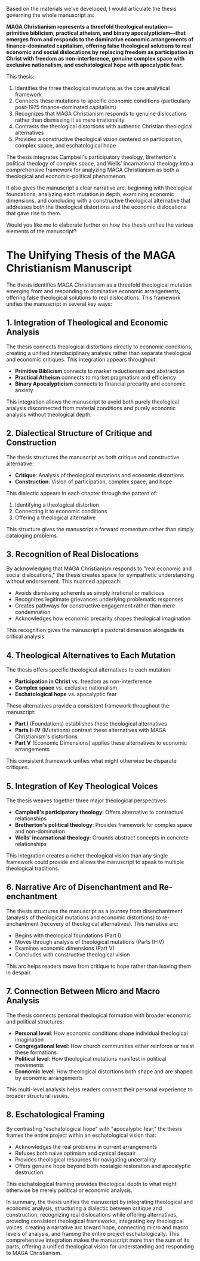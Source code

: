 Based on the materials we've developed, I would articulate the thesis governing the whole manuscript as:

**MAGA Christianism represents a threefold theological mutation—primitive biblicism, practical atheism, and binary apocalypticism—that emerges from and responds to the dominative economic arrangements of finance-dominated capitalism, offering false theological solutions to real economic and social dislocations by replacing freedom as participation in Christ with freedom as non-interference, genuine complex space with exclusive nationalism, and eschatological hope with apocalyptic fear.**

This thesis:

1. Identifies the three theological mutations as the core analytical framework
2. Connects these mutations to specific economic conditions (particularly post-1975 finance-dominated capitalism)
3. Recognizes that MAGA Christianism responds to genuine dislocations rather than dismissing it as mere irrationality
4. Contrasts the theological distortions with authentic Christian theological alternatives
5. Provides a constructive theological vision centered on participation, complex space, and eschatological hope

The thesis integrates Campbell's participatory theology, Bretherton's political theology of complex space, and Wells' incarnational theology into a comprehensive framework for analyzing MAGA Christianism as both a theological and economic-political phenomenon.

It also gives the manuscript a clear narrative arc: beginning with theological foundations, analyzing each mutation in depth, examining economic dimensions, and concluding with a constructive theological alternative that addresses both the theological distortions and the economic dislocations that gave rise to them.

Would you like me to elaborate further on how this thesis unifies the various elements of the manuscript?

# The Unifying Thesis of the MAGA Christianism Manuscript

The thesis identifies MAGA Christianism as a threefold theological mutation emerging from and responding to dominative economic arrangements, offering false theological solutions to real dislocations. This framework unifies the manuscript in several key ways:

## 1. Integration of Theological and Economic Analysis

The thesis connects theological distortions directly to economic conditions, creating a unified interdisciplinary analysis rather than separate theological and economic critiques. This integration appears throughout:

- **Primitive Biblicism** connects to market reductionism and abstraction
- **Practical Atheism** connects to market pragmatism and efficiency
- **Binary Apocalypticism** connects to financial precarity and economic anxiety

This integration allows the manuscript to avoid both purely theological analysis disconnected from material conditions and purely economic analysis without theological depth.

## 2. Dialectical Structure of Critique and Construction

The thesis structures the manuscript as both critique and constructive alternative:

- **Critique**: Analysis of theological mutations and economic distortions
- **Construction**: Vision of participation, complex space, and hope

This dialectic appears in each chapter through the pattern of:
1. Identifying a theological distortion
2. Connecting it to economic conditions
3. Offering a theological alternative

This structure gives the manuscript a forward momentum rather than simply cataloging problems.

## 3. Recognition of Real Dislocations

By acknowledging that MAGA Christianism responds to "real economic and social dislocations," the thesis creates space for sympathetic understanding without endorsement. This nuanced approach:

- Avoids dismissing adherents as simply irrational or malicious
- Recognizes legitimate grievances underlying problematic responses
- Creates pathways for constructive engagement rather than mere condemnation
- Acknowledges how economic precarity shapes theological imagination

This recognition gives the manuscript a pastoral dimension alongside its critical analysis.

## 4. Theological Alternatives to Each Mutation

The thesis offers specific theological alternatives to each mutation:

- **Participation in Christ** vs. freedom as non-interference
- **Complex space** vs. exclusive nationalism
- **Eschatological hope** vs. apocalyptic fear

These alternatives provide a consistent framework throughout the manuscript:

- **Part I** (Foundations) establishes these theological alternatives
- **Parts II-IV** (Mutations) contrast these alternatives with MAGA Christianism's distortions
- **Part V** (Economic Dimensions) applies these alternatives to economic arrangements

This consistent framework unifies what might otherwise be disparate critiques.

## 5. Integration of Key Theological Voices

The thesis weaves together three major theological perspectives:

- **Campbell's participatory theology**: Offers alternative to contractual relationships
- **Bretherton's political theology**: Provides framework for complex space and non-domination
- **Wells' incarnational theology**: Grounds abstract concepts in concrete relationships

This integration creates a richer theological vision than any single framework could provide and allows the manuscript to speak to multiple theological traditions.

## 6. Narrative Arc of Disenchantment and Re-enchantment

The thesis structures the manuscript as a journey from disenchantment (analysis of theological mutations and economic distortions) to re-enchantment (recovery of theological alternatives). This narrative arc:

- Begins with theological foundations (Part I)
- Moves through analysis of theological mutations (Parts II-IV)
- Examines economic dimensions (Part V)
- Concludes with constructive theological vision

This arc helps readers move from critique to hope rather than leaving them in despair.

## 7. Connection Between Micro and Macro Analysis

The thesis connects personal theological formation with broader economic and political structures:

- **Personal level**: How economic conditions shape individual theological imagination
- **Congregational level**: How church communities either reinforce or resist these formations
- **Political level**: How theological mutations manifest in political movements
- **Economic level**: How theological distortions both shape and are shaped by economic arrangements

This multi-level analysis helps readers connect their personal experience to broader structural issues.

## 8. Eschatological Framing

By contrasting "eschatological hope" with "apocalyptic fear," the thesis frames the entire project within an eschatological vision that:

- Acknowledges the real problems in current arrangements
- Refuses both naive optimism and cynical despair
- Provides theological resources for navigating uncertainty
- Offers genuine hope beyond both nostalgic restoration and apocalyptic destruction

This eschatological framing provides theological depth to what might otherwise be merely political or economic analysis.

In summary, the thesis unifies the manuscript by integrating theological and economic analysis, structuring a dialectic between critique and construction, recognizing real dislocations while offering alternatives, providing consistent theological frameworks, integrating key theological voices, creating a narrative arc toward hope, connecting micro and macro levels of analysis, and framing the entire project eschatologically. This comprehensive integration makes the manuscript more than the sum of its parts, offering a unified theological vision for understanding and responding to MAGA Christianism.